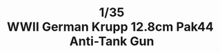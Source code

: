 ---
layout: product
title: "1/35 WWII German Krupp 12.8cm Pak44 Anti-Tank Gun"
price: "5500" 
desc: "Maketa"
img_path: "/assets/img/GWH03526.webp"
brand: "N/A"
available: false
special_offer: false
new: false
soon: false
cat: "010000"
subcat: "010900"
subsubcat: "0N/A"
sifra: "GWH03526"
popular: false
---